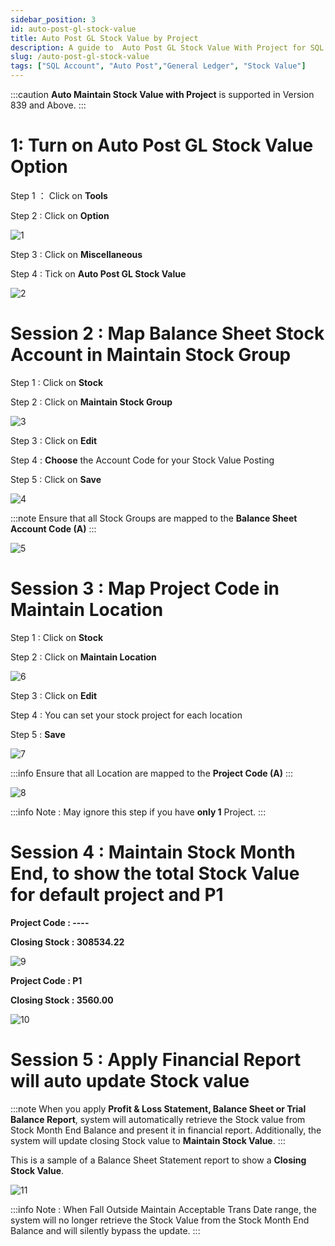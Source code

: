 ```yaml
---
sidebar_position: 3
id: auto-post-gl-stock-value
title: Auto Post GL Stock Value by Project
description: A guide to  Auto Post GL Stock Value With Project for SQL Account
slug: /auto-post-gl-stock-value
tags: ["SQL Account", "Auto Post","General Ledger", "Stock Value"]
---
```


:::caution
**Auto Maintain Stock Value with Project** is supported in Version 839 and Above.
:::

# 1: Turn on Auto Post GL Stock Value Option 

Step 1 ： Click on **Tools**

Step 2 : Click on **Option**

![1](/img/general-ledger/auto-post-gl-stock-value/1.png)

Step 3 : Click on **Miscellaneous**

Step 4 : Tick on **Auto Post GL Stock Value**

![2](/img/general-ledger/auto-post-gl-stock-value/2.png)

# Session 2 : Map Balance Sheet Stock Account in Maintain Stock Group

Step 1 : Click on **Stock**

Step 2 : Click on **Maintain Stock Group**

![3](/img/general-ledger/auto-post-gl-stock-value/3.png)

Step 3 : Click on **Edit**

Step 4 : **Choose** the Account Code for your Stock Value Posting

Step 5 : Click on **Save**

![4](/img/general-ledger/auto-post-gl-stock-value/4.png)

:::note
Ensure that all Stock Groups are mapped to the **Balance Sheet Account Code (A)**
:::

![5](/img/general-ledger/auto-post-gl-stock-value/5.png)

# Session 3 : Map Project Code in Maintain Location

Step 1 : Click on **Stock**

Step 2 : Click on **Maintain Location**

![6](/img/general-ledger/auto-post-gl-stock-value/6.png)

Step 3 : Click on **Edit**

Step 4 : You can set your stock project for each location

Step 5 : **Save**

![7](/img/general-ledger/auto-post-gl-stock-value/7.png)

:::info
Ensure that all Location are mapped to the **Project Code (A)**
:::

![8](/img/general-ledger/auto-post-gl-stock-value/8.png)

:::info
Note : May ignore this step if you have **only 1** Project.
:::

# Session 4 : Maintain Stock Month End, to show the total Stock Value for default project and P1
**Project Code : ----**

**Closing Stock : 308534.22**

![9](/img/general-ledger/auto-post-gl-stock-value/9.png)

**Project Code : P1**

**Closing Stock : 3560.00**

![10](/img/general-ledger/auto-post-gl-stock-value/10.png)

# Session 5 : Apply Financial Report will auto update Stock value

:::note
When you apply **Profit & Loss Statement, Balance Sheet or Trial Balance Report**,
system will automatically retrieve the Stock value from Stock Month End
Balance and present it in financial report. Additionally, the system will update
closing Stock value to **Maintain Stock Value**.
:::

This is a sample of a Balance Sheet Statement report to show a **Closing Stock Value**.

![11](/img/general-ledger/auto-post-gl-stock-value/11.png)

:::info
Note : When Fall Outside Maintain Acceptable Trans Date range, the system will no longer retrieve the Stock
Value from the Stock Month End Balance and will silently bypass the update.
:::
